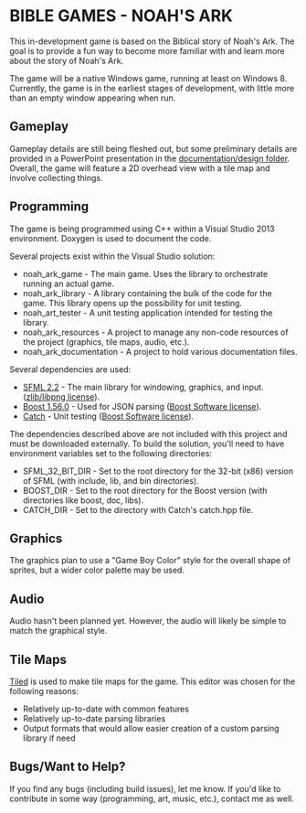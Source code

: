 # BIBLE GAMES - NOAH'S ARK

This in-development game is based on the Biblical story of Noah's Ark.  The goal is to provide a fun way to become more familiar with and learn more about the story of Noah's Ark.

The game will be a native Windows game, running at least on Windows 8.  Currently, the game is in the earliest stages of development, with little more than an empty window appearing when run.

## Gameplay

Gameplay details are still being fleshed out, but some preliminary details are provided in a PowerPoint presentation in the [documentation/design folder](noah_ark/documentation/design).  Overall, the game will feature a 2D overhead view with a tile map and involve collecting things.

## Programming

The game is being programmed using C++ within a Visual Studio 2013 environment.  Doxygen is used to document the code.

Several projects exist within the Visual Studio solution:
* noah_ark_game - The main game.  Uses the library to orchestrate running an actual game.
* noah_ark_library - A library containing the bulk of the code for the game.  This library opens up the possibility for unit testing.
* noah_art_tester - A unit testing application intended for testing the library.
* noah_ark_resources - A project to manage any non-code resources of the project (graphics, tile maps, audio, etc.).
* noah_ark_documentation - A project to hold various documentation files.

Several dependencies are used:
* [SFML 2.2](http://sfml-dev.org/) - The main library for windowing, graphics, and input. ([zlib/libpng license](http://sfml-dev.org/license.php)).
* [Boost 1.56.0](http://www.boost.org/) - Used for JSON parsing ([Boost Software license](http://www.boost.org/LICENSE_1_0.txt)).
* [Catch](https://github.com/philsquared/Catch) - Unit testing ([Boost Software license](https://github.com/philsquared/Catch/blob/master/LICENSE_1_0.txt)).

The dependencies described above are not included with this project and must be downloaded externally.  To build the solution, you'll need to have environment variables set to the following directories:

* SFML_32_BIT_DIR - Set to the root directory for the 32-bit (x86) version of SFML (with include, lib, and bin directories).
* BOOST_DIR - Set to the root directory for the Boost version (with directories like boost, doc, libs).
* CATCH_DIR - Set to the directory with Catch's catch.hpp file.

## Graphics

The graphics plan to use a "Game Boy Color" style for the overall shape of sprites, but a wider color palette may be used.

## Audio

Audio hasn't been planned yet.  However, the audio will likely be simple to match the graphical style.

## Tile Maps

[Tiled](http://www.mapeditor.org/) is used to make tile maps for the game.  This editor was chosen for the following reasons:
* Relatively up-to-date with common features
* Relatively up-to-date parsing libraries
* Output formats that would allow easier creation of a custom parsing library if need

## Bugs/Want to Help?

If you find any bugs (including build issues), let me know.  If you'd like to contribute in some way (programming, art, music, etc.), contact me as well.
